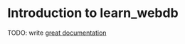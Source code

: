 # Introduction to learn_webdb

TODO: write [great documentation](http://jacobian.org/writing/what-to-write/)
